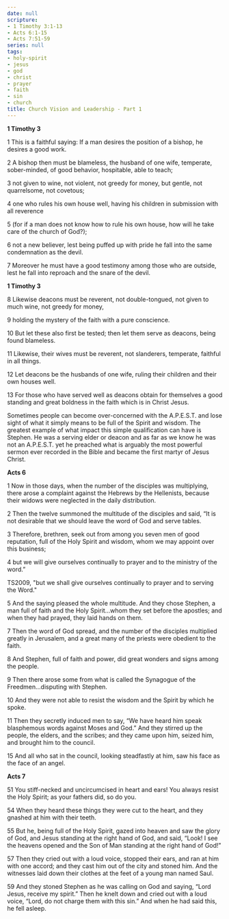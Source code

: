 ```yaml
---
date: null
scripture:
- 1 Timothy 3:1-13
- Acts 6:1-15
- Acts 7:51-59
series: null
tags:
- holy-spirit
- jesus
- god
- christ
- prayer
- faith
- sin
- church
title: Church Vision and Leadership - Part 1
---
```



**1 Timothy 3**

1 This is a faithful saying: If a man desires the position of a bishop, he desires a good work.

2 A bishop then must be blameless, the husband of one wife, temperate, sober-minded, of good behavior, hospitable, able to teach;

3 not given to wine, not violent, not greedy for money, but gentle, not quarrelsome, not covetous;

4 one who rules his own house well, having his children in submission with all reverence

5 (for if a man does not know how to rule his own house, how will he take care of the church of God?);

6 not a new believer, lest being puffed up with pride he fall into the same condemnation as the devil.

7 Moreover he must have a good testimony among those who are outside, lest he fall into reproach and the snare of the devil.

**1 Timothy 3**

8 Likewise deacons must be reverent, not double-tongued, not given to much wine, not greedy for money,

9 holding the mystery of the faith with a pure conscience.

10 But let these also first be tested; then let them serve as deacons, being found blameless.

11 Likewise, their wives must be reverent, not slanderers, temperate, faithful in all things.

12 Let deacons be the husbands of one wife, ruling their children and their own houses well.

13 For those who have served well as deacons obtain for themselves a good standing and great boldness in the faith which is in Christ Jesus.

Sometimes people can become over-concerned with the A.P.E.S.T. and lose sight of what it simply means to be full of the Spirit and wisdom. The greatest example of what impact this simple qualification can have is Stephen. He was a serving elder or deacon and as far as we know he was not an A.P.E.S.T. yet he preached what is arguably the most powerful sermon ever recorded in the Bible and became the first martyr of Jesus Christ.

**Acts 6**

1 Now in those days, when the number of the disciples was multiplying, there arose a complaint against the Hebrews by the Hellenists, because their widows were neglected in the daily distribution.

2 Then the twelve summoned the multitude of the disciples and said, “It is not desirable that we should leave the word of God and serve tables.

3 Therefore, brethren, seek out from among you seven men of good reputation, full of the Holy Spirit and wisdom, whom we may appoint over this business;

4 but we will give ourselves continually to prayer and to the ministry of the word.”

TS2009, "but we shall give ourselves continually to prayer and to serving the Word."

5 And the saying pleased the whole multitude. And they chose Stephen, a man full of faith and the Holy Spirit...whom they set before the apostles; and when they had prayed, they laid hands on them.

7 Then the word of God spread, and the number of the disciples multiplied greatly in Jerusalem, and a great many of the priests were obedient to the faith.

8 And Stephen, full of faith and power, did great wonders and signs among the people.

9 Then there arose some from what is called the Synagogue of the Freedmen...disputing with Stephen.

10 And they were not able to resist the wisdom and the Spirit by which he spoke.

11 Then they secretly induced men to say, “We have heard him speak blasphemous words against Moses and God.” And they stirred up the people, the elders, and the scribes; and they came upon him, seized him, and brought him to the council.

15 And all who sat in the council, looking steadfastly at him, saw his face as the face of an angel.

**Acts 7**

51 You stiff-necked and uncircumcised in heart and ears! You always resist the Holy Spirit; as your fathers did, so do you.

54 When they heard these things they were cut to the heart, and they gnashed at him with their teeth.

55 But he, being full of the Holy Spirit, gazed into heaven and saw the glory of God, and Jesus standing at the right hand of God, and said, “Look! I see the heavens opened and the Son of Man standing at the right hand of God!”

57 Then they cried out with a loud voice, stopped their ears, and ran at him with one accord; and they cast him out of the city and stoned him. And the witnesses laid down their clothes at the feet of a young man named Saul.

59 And they stoned Stephen as he was calling on God and saying, “Lord Jesus, receive my spirit.” Then he knelt down and cried out with a loud voice, “Lord, do not charge them with this sin.” And when he had said this, he fell asleep.